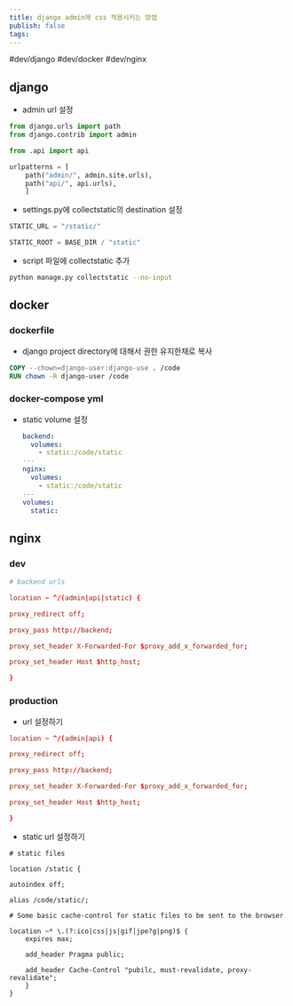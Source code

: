 ```yaml
---
title: django admin에 css 적용시키는 방법
publish: false
tags:
---
```


#dev/django #dev/docker #dev/nginx

## django

- admin url 설정

```python
from django.urls import path
from django.contrib import admin

from .api import api

urlpatterns = [
	path("admin/", admin.site.urls),
	path("api/", api.urls),
	]
```

- settings.py에 collectstatic의 destination 설정

```python
STATIC_URL = "/static/"

STATIC_ROOT = BASE_DIR / "static"
```

- script 파일에 collectstatic 추가

```sh
python manage.py collectstatic --no-input
```

## docker

### dockerfile

- django project directory에 대해서 권한 유지한채로 복사

```dockerfile
COPY --chown=django-user:django-use . /code
RUN chown -R django-user /code
```

### docker-compose yml

- static volume 설정

  ```yml
  backend:
    volumes:
      - static:/code/static
  ---
  nginx:
    volumes:
      - static:/code/static
  ---
  volumes:
    static:
  ```

## nginx

### dev

```conf
# backend urls

location ~ ^/(admin|api|static) {

proxy_redirect off;

proxy_pass http://backend;

proxy_set_header X-Forwarded-For $proxy_add_x_forwarded_for;

proxy_set_header Host $http_host;

}
```

### production

- url 설정하기

```conf
location ~ ^/(admin|api) {

proxy_redirect off;

proxy_pass http://backend;

proxy_set_header X-Forwarded-For $proxy_add_x_forwarded_for;

proxy_set_header Host $http_host;

}
```

- static url 설정하기

```
# static files

location /static {

autoindex off;

alias /code/static/;

# Some basic cache-control for static files to be sent to the browser

location ~* \.(?:ico|css|js|gif|jpe?g|png)$ {
	expires max;
	
	add_header Pragma public;
	
	add_header Cache-Control "pubilc, must-revalidate, proxy-revalidate";
	}
}
```

